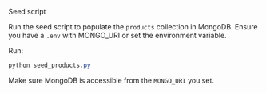 Seed script

Run the seed script to populate the `products` collection in MongoDB. Ensure you have a `.env` with MONGO_URI or set the environment variable.

Run:

```powershell
python seed_products.py
```

Make sure MongoDB is accessible from the `MONGO_URI` you set.

